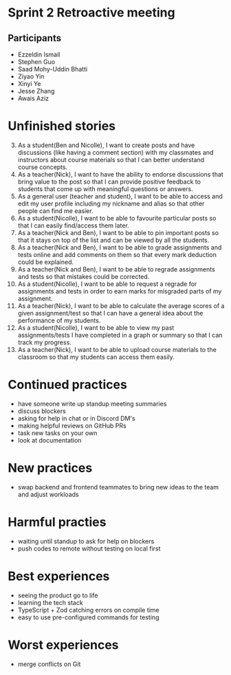 # Sprint 2 Retroactive meeting
## Participants
- Ezzeldin Ismail
- Stephen Guo
- Saad Mohy-Uddin Bhatti
- Ziyao Yin
- Xinyi Ye
- Jesse Zhang
- Awais Aziz

# Unfinished stories
3. As a student(Ben and Nicolle), I want to create posts and have discussions (like having a comment section) with my classmates and instructors about course materials so that I can better understand course concepts.
4. As a teacher(Nick), I want to have the ability to endorse discussions that bring value to the post so that I can provide positive feedback to students that come up with meaningful questions or answers.
7. As a general user (teacher and student), I want to be able to access and edit my user profile including my nickname and alias so that other people can find me easier.
10. As a student(Nicolle), I want to be able to favourite particular posts so that I can easily find/access them later.
11. As a teacher(Nick and Ben), I want to be able to pin important posts so that it stays on top of the list and can be viewed by all the students.
12. As a teacher(Nick and Ben), I want to be able to grade assignments and tests online and add comments on them so that every mark deduction could be explained.
13. As a teacher(Nick and Ben), I want to be able to regrade assignments and tests so that mistakes could be corrected.
14. As a student(Nicolle), I want to be able to request a regrade for assignments and tests in order to earn marks for misgraded parts of my assignment.
15. As a teacher(Nick), I want to be able to calculate the average scores of a given assignment/test so that I can have a general idea about the performance of my students.
16. As a student(Nicolle), I want to be able to view my past assignments/tests I have completed in a graph or summary so that I can track my progress.
18. As a teacher(Nick), I want to be able to upload course materials to the classroom so that my students can access them easily.

# Continued practices
- have someone write up standup meeting summaries
- discuss blockers
- asking for help in chat or in Discord DM's
- making helpful reviews on GitHub PRs
- task new tasks on your own
- look at documentation

# New practices
- swap backend and frontend teammates to bring new ideas to the team and adjust workloads 


# Harmful practies
- waiting until standup to ask for help on blockers
- push codes to remote without testing on local first

# Best experiences
- seeing the product go to life
- learning the tech stack
- TypeScript + Zod catching errors on compile time
- easy to use pre-configured commands for testing

# Worst experiences
- merge conflicts on Git
